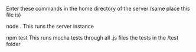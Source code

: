 Enter these commands in the home directory of the server (same place this file is)

node .
    This runs the server instance

npm test
    This runs mocha tests through all .js files the tests in the /test folder
